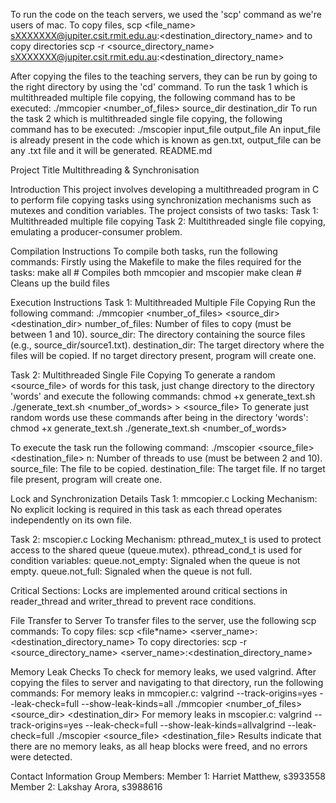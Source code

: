 To run the code on the teach servers, we used the 'scp' command as we're users of mac.
To copy files, scp <file_name> sXXXXXXX@jupiter.csit.rmit.edu.au:<destination_directory_name> and to copy directories scp -r <source_directory_name> sXXXXXXX@jupiter.csit.rmit.edu.au:<destination_directory_name>

After copying the files to the teaching servers, they can be run by going to the right directory by using the 'cd' command.
To run the task 1 which is multithreaded multiple file copying, the following command has to be executed: ./mmcopier <number_of_files> source_dir destination_dir
To run the task 2 which is multithreaded single file copying, the following command has to be executed: ./mscopier <n> input_file output_file
An input_file is already present in the code which is known as gen.txt, output_file can be any .txt file and it will be generated.
README.md

Project Title
Multithreading & Synchronisation

Introduction
This project involves developing a multithreaded program in C to perform file copying tasks using synchronization mechanisms such as mutexes and condition variables. The project consists of two tasks:
Task 1: Multithreaded multiple file copying
Task 2: Multithreaded single file copying, emulating a producer-consumer problem.

Compilation Instructions
To compile both tasks, run the following commands:
Firstly using the Makefile to make the files required for the tasks:
make all # Compiles both mmcopier and mscopier
make clean # Cleans up the build files

Execution Instructions
Task 1: Multithreaded Multiple File Copying
Run the following command:
./mmcopier <number_of_files> <source_dir> <destination_dir>
number_of_files: Number of files to copy (must be between 1 and 10).
source_dir: The directory containing the source files (e.g., source_dir/source1.txt).
destination_dir: The target directory where the files will be copied. If no target directory present, program will create one.

Task 2: Multithreaded Single File Copying
To generate a random <source_file> of words for this task, just change directory to the directory 'words' and execute the following commands:
chmod +x generate_text.sh
./generate_text.sh <number_of_words> > <source_file>
To generate just random words use these commands after being in the directory 'words':
chmod +x generate_text.sh
./generate_text.sh <number_of_words>

To execute the task run the following command:
./mscopier <n> <source_file> <destination_file>
n: Number of threads to use (must be between 2 and 10).
source_file: The file to be copied.
destination_file: The target file. If no target file present, program will create one.

Lock and Synchronization Details
Task 1: mmcopier.c
Locking Mechanism:
No explicit locking is required in this task as each thread operates independently on its own file.

Task 2: mscopier.c
Locking Mechanism:
pthread_mutex_t is used to protect access to the shared queue (queue.mutex).
pthread_cond_t is used for condition variables:
queue.not_empty: Signaled when the queue is not empty.
queue.not_full: Signaled when the queue is not full.

Critical Sections:
Locks are implemented around critical sections in reader_thread and writer_thread to prevent race conditions.

File Transfer to Server
To transfer files to the server, use the following scp commands:
To copy files:
scp <file*name> <server_name>:<destination_directory_name>
To copy directories:
scp -r <source_directory_name> <server_name>:<destination_directory_name>

Memory Leak Checks
To check for memory leaks, we used valgrind. After copying the files to server and navigating to that directory, run the following commands:
For memory leaks in mmcopier.c:
valgrind --track-origins=yes --leak-check=full --show-leak-kinds=all ./mmcopier <number_of_files> <source_dir> <destination_dir> 
For memory leaks in mscopier.c:
valgrind --track-origins=yes --leak-check=full --show-leak-kinds=allvalgrind --leak-check=full ./mscopier <n> <source_file> <destination_file>
Results indicate that there are no memory leaks, as all heap blocks were freed, and no errors were detected.

Contact Information
Group Members:
Member 1: Harriet Matthew, s3933558
Member 2: Lakshay Arora, s3988616